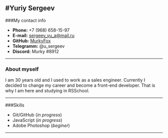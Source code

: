 #Yuriy Sergeev
---
###My contact info
* **Phone:** +7 (968) 658-15-97
* **E-mail:** sergeev_yu_a@mail.ru
* **GitHub:** [MurkyFox](https://github.com/MurkyFox)
* **Telegramm:** @u_sergeev
* **Discord:** Murky \#8912
---
### About myself
I am 30 years old and I used to work as a sales engineer. Currently I decided to change my career and become a front-end developer. That is why I am here and studying in RSSchool.

---
###Skills
* Git/GitHub (_in progress_)
* JavaScript (_in progress_)
* Adobe Photoshop (_beginer_)
---

